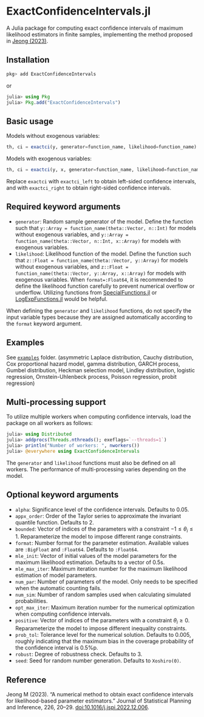 # ExactConfidenceIntervals.jl

A Julia package for computing exact confidence intervals of maximum likelihood estimators in finite samples, implementing the method proposed in [Jeong (2023)](https://doi.org/10.1016/j.jspi.2022.12.006).

## Installation

```julia
pkg> add ExactConfidenceIntervals
```
or
```julia
julia> using Pkg
julia> Pkg.add("ExactConfidenceIntervals")
```

## Basic usage

Models without exogenous variables:
```julia
th, ci = exactci(y, generator=function_name, likelihood=function_name)
```

Models with exogenous variables:
```julia
th, ci = exactci(y, x, generator=function_name, likelihood=function_name)
```

Replace `exactci` with `exactci_left` to obtain left-sided confidence intervals, and with `exactci_right` to obtain right-sided confidence intervals.

## Required keyword arguments

- `generator`: Random sample generator of the model. Define the function such that `y::Array = function_name(theta::Vector, n::Int)` for models without exogenous variables, and `y::Array = function_name(theta::Vector, n::Int, x::Array)` for models with exogenous variables.
- `likelihood`: Likelihood function of the model. Define the function such that `z::Float = function_name(theta::Vector, y::Array)` for models without exogenous variables, and `z::Float = function_name(theta::Vector, y::Array, x::Array)` for models with exogenous variables. When `format=:Float64`, it is recommended to define the likelihood function carefully to prevent numerical overflow or underflow. Utilizing functions from [SpecialFunctions.jl](https://github.com/JuliaMath/SpecialFunctions.jl) or [LogExpFunctions.jl](https://github.com/JuliaStats/LogExpFunctions.jl) would be helpful.

When defining the `generator` and `likelihood` functions, do not specify the input variable types because they are assigned automatically according to the `format` keyword argument.

## Examples

See [`examples`](https://github.com/mssjeong/ExactConfidenceIntervals.jl/tree/main/examples) folder. (asymmetric Laplace distribution, Cauchy distribution, Cox proportional hazard model, gamma distribution, GARCH process, Gumbel distribution, Heckman selection model, Lindley distribution, logistic regression, Ornstein-Uhlenbeck process, Poisson regression, probit regression)

## Multi-processing support

To utilize multiple workers when computing confidence intervals, load the package on all workers as follows:

```julia
julia> using Distributed
julia> addprocs(Threads.nthreads(); exeflags=`--threads=1`)
julia> println("Number of workers: ", nworkers())
julia> @everywhere using ExactConfidenceIntervals
```

The `generator` and `likelihood` functions must also be defined on all workers. The performance of multi-processing varies depending on the model.

## Optional keyword arguments

- `alpha`: Significance level of the confidence intervals. Defaults to 0.05.
- `appx_order`: Order of the Taylor series to approximate the invariant quantile function. Defaults to 2.
- `bounded`: Vector of indices of the parameters with a constraint $-1\leq\theta_i\leq 1$. Reparameterize the model to impose different range constraints.
- `format`: Number format for the parameter estimation. Available values are `:BigFloat` and `:Float64`. Defaults to `:Float64`.
- `mle_init`: Vector of initial values of the model parameters for the maximum likelihood estimation. Defaults to a vector of 0.5s.
- `mle_max_iter`: Maximum iteration number for the maximum likelihood estimation of model parameters.
- `num_par`: Number of parameters of the model. Only needs to be specified when the automatic counting fails.
- `num_sim`: Number of random samples used when calculating simulated probabilities.
- `opt_max_iter`: Maximum iteration number for the numerical optimization when computing confidence intervals.
- `positive`: Vector of indices of the parameters with a constraint $\theta_i\geq 0$. Reparameterize the model to impose different inequality constraints.
- `prob_tol`: Tolerance level for the numerical solution. Defaults to 0.005, roughly indicating that the maximum bias in the coverage probability of the confidence interval is 0.5%p.
- `robust`: Degree of robustness check. Defaults to 3.
- `seed`: Seed for random number generation. Defaults to `Xoshiro(0)`.

## Reference

Jeong M (2023). “A numerical method to obtain exact confidence intervals for likelihood-based parameter estimators.” Journal of Statistical Planning and Inference, 226, 20–29. [doi:10.1016/j.jspi.2022.12.006](https://doi.org/10.1016/j.jspi.2022.12.006).
